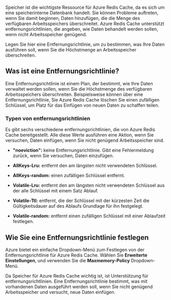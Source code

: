 Speicher ist die wichtigste Ressource für Azure Redis Cache, da es sich um eine speicherinterne Datenbank handelt. Sie können Probleme auftreten, wenn Sie damit beginnen, Daten hinzufügen, die die Menge des verfügbaren Arbeitsspeichers überschreitet. Azure Redis Cache unterstützt entfernungsrichtlinien, die angeben, wie Daten behandelt werden sollen, wenn nicht Arbeitsspeicher genügend.

Legen Sie hier eine Entfernungsrichtlinie, um zu bestimmen, was Ihre Daten ausführen soll, wenn Sie die Höchstmenge an Arbeitsspeicher überschreiten.

## <a name="what-is-an-eviction-policy"></a>Was ist eine Entfernungsrichtlinie?

Eine Entfernungsrichtlinie ist einem Plan, der bestimmt, wie Ihre Daten verwaltet werden sollen, wenn Sie die Höchstmenge des verfügbaren Arbeitsspeichers überschreiten. Beispielsweise können über eine Entfernungsrichtlinie, Sie Azure Redis Cache löschen Sie einen zufälligen Schlüssel, um Platz für das Einfügen von neuen Daten zu schaffen teilen.

### <a name="types-of-eviction-policies"></a>Typen von entfernungsrichtlinien

Es gibt sechs verschiedene entfernungsrichtlinien, die von Azure Redis Cache bereitgestellt. Alle diese Werte ausführen eine Aktion, wenn Sie versuchen, Daten einfügen, wenn Sie nicht genügend Arbeitsspeicher sind.

* **"noeviction":** keine Entfernungsrichtlinie. Gibt eine Fehlermeldung zurück, wenn Sie versuchen, Daten einzufügen.

* **AllKeys-Lru:** entfernt den am längsten nicht verwendeten Schlüssel.

* **AllKeys-random:** einen zufälligen Schlüssel entfernt.

* **Volatile-Lru:** entfernt den am längsten nicht verwendeten Schlüssel aus der alle Schlüssel mit einem Satz Ablauf.

* **Volatile-Ttl:** entfernt, die der Schlüssel mit der kürzesten Zeit die Gültigkeitsdauer auf des Ablaufs Grundlage für ihn festgelegt.

* **Volatile-random:** entfernt einen zufälligen Schlüssel mit einer Ablaufzeit festlegen.

## <a name="how-to-set-an-eviction-policy"></a>Wie Sie eine Entfernungsrichtlinie festlegen

Azure bietet ein einfache Dropdown-Menü zum Festlegen von der Entfernungsrichtlinie für Azure Redis Cache. Wählen Sie **Erweiterte Einstellungen**, und verwenden Sie die **Maxmemory-Policy** Dropdown-Menü.

Da Speicher für Azure Redis Cache wichtig ist, ist Unterstützung für entfernungsrichtlinien. Eine Entfernungsrichtlinie bestimmt, was mit vorhandenen Daten ausgeführt werden soll, wenn Sie nicht genügend Arbeitsspeicher und versucht, neue Daten einfügen.